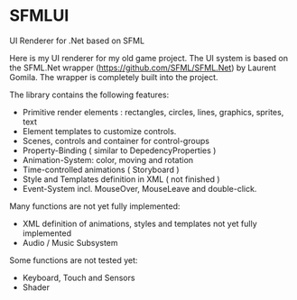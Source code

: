 # SFMLUI

UI Renderer for .Net based on SFML

Here is my UI renderer for my old game project. The UI system is based on the SFML.Net wrapper (https://github.com/SFML/SFML.Net) by Laurent Gomila.
The wrapper is completely built into the project.

The library contains the following features:
- Primitive render elements : rectangles, circles, lines, graphics, sprites, text
- Element templates to customize controls.
- Scenes, controls and container for control-groups
- Property-Binding ( similar to DepedencyProperties )
- Animation-System: color, moving and rotation
- Time-controlled animations ( Storyboard )
- Style and Templates definition in XML ( not finished )
- Event-System incl. MouseOver, MouseLeave and double-click.

Many functions are not yet fully implemented:
- XML definition of animations, styles and templates not yet fully implemented
- Audio / Music Subsystem

Some functions are not tested yet:
- Keyboard, Touch and Sensors
- Shader


